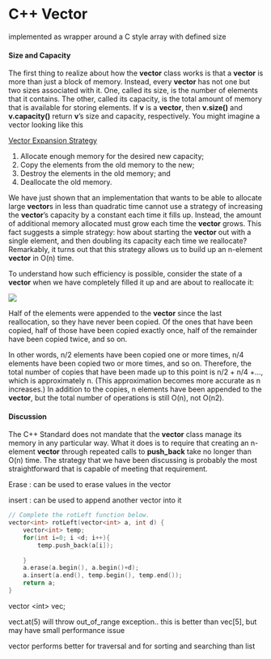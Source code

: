 # C++ Vector

implemented as wrapper around a C style array with defined size 

#### Size and Capacity

The first thing to realize about how the **vector** class works is that a **vector** is more than just a block of memory. Instead, every **vector** has not one but two sizes associated with it. One, called its size, is the number of elements that it contains. The other, called its capacity, is the total amount of memory that is available for storing elements. If **v** is a **vector**, then **v.size\(\)** and **v.capacity\(\)** return **v**’s size and capacity, respectively. You might imagine a vector looking like this

[Vector Expansion Strategy](https://www.drdobbs.com/c-made-easier-how-vectors-grow/184401375)

1. Allocate enough memory for the desired new capacity;
2. Copy the elements from the old memory to the new;
3. Destroy the elements in the old memory; and
4. Deallocate the old memory.

We have just shown that an implementation that wants to be able to allocate large **vector**s in less than quadratic time cannot use a strategy of increasing the **vector**’s capacity by a constant each time it fills up. Instead, the amount of additional memory allocated must grow each time the **vector** grows. This fact suggests a simple strategy: how about starting the **vector** out with a single element, and then doubling its capacity each time we reallocate? Remarkably, it turns out that this strategy allows us to build up an n-element **vector** in O\(n\) time.

To understand how such efficiency is possible, consider the state of a **vector** when we have completely filled it up and are about to reallocate it:

![](http://twimgs.com/ddj/cuj/images/cuj0104koenig/fig2.gif)

Half of the elements were appended to the **vector** since the last reallocation, so they have never been copied. Of the ones that have been copied, half of those have been copied exactly once, half of the remainder have been copied twice, and so on.

In other words, n/2 elements have been copied one or more times, n/4 elements have been copied two or more times, and so on. Therefore, the total number of copies that have been made up to this point is n/2 + n/4 +..., which is approximately n. \(This approximation becomes more accurate as n increases.\) In addition to the copies, n elements have been appended to the **vector**, but the total number of operations is still O\(n\), not O\(n2\).

#### Discussion

The C++ Standard does not mandate that the **vector** class manage its memory in any particular way. What it does is to require that creating an n-element **vector** through repeated calls to **push\_back** take no longer than O\(n\) time. The strategy that we have been discussing is probably the most straightforward that is capable of meeting that requirement.

Erase : can be used to erase values in the vector

insert : can be used to append another vector into it

```cpp
// Complete the rotLeft function below.
vector<int> rotLeft(vector<int> a, int d) {
    vector<int> temp;
    for(int i=0; i <d; i++){
        temp.push_back(a[i]);
       
    }
    a.erase(a.begin(), a.begin()+d);
    a.insert(a.end(), temp.begin(), temp.end());
    return a;
}
```

vector &lt;int&gt; vec;

vect.at\(5\) will throw out\_of\_range exception.. this is better than vec\[5\], but may have small performance issue 

vector performs better for traversal and for sorting and searching than list 

